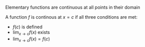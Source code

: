 Elementary functions are continuous at all points in their domain

A function $f$ is continous at $x=c$ if all three conditions are met:
* $f(c)$ is defined
* $\lim_{x→c}f(x)$ exists
* $\lim_{x→c}f(x)=f(c)$
